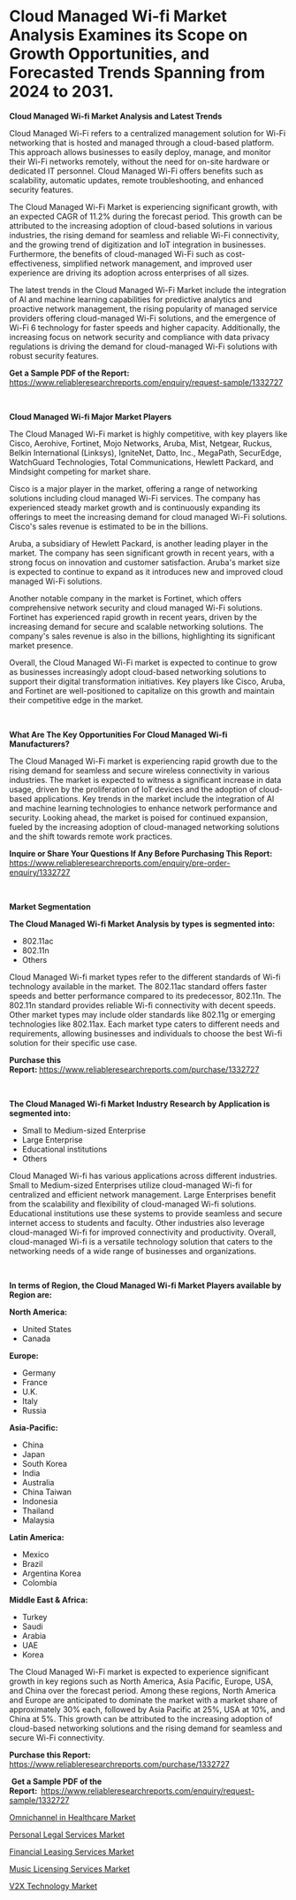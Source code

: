 <p><h1>Cloud Managed Wi-fi Market Analysis Examines its Scope on Growth Opportunities, and Forecasted Trends Spanning from 2024 to 2031.</h1></p><p><strong>Cloud Managed Wi-fi Market Analysis and Latest Trends</strong></p>
<p><p>Cloud Managed Wi-Fi refers to a centralized management solution for Wi-Fi networking that is hosted and managed through a cloud-based platform. This approach allows businesses to easily deploy, manage, and monitor their Wi-Fi networks remotely, without the need for on-site hardware or dedicated IT personnel. Cloud Managed Wi-Fi offers benefits such as scalability, automatic updates, remote troubleshooting, and enhanced security features.</p><p>The Cloud Managed Wi-Fi Market is experiencing significant growth, with an expected CAGR of 11.2% during the forecast period. This growth can be attributed to the increasing adoption of cloud-based solutions in various industries, the rising demand for seamless and reliable Wi-Fi connectivity, and the growing trend of digitization and IoT integration in businesses. Furthermore, the benefits of cloud-managed Wi-Fi such as cost-effectiveness, simplified network management, and improved user experience are driving its adoption across enterprises of all sizes.</p><p>The latest trends in the Cloud Managed Wi-Fi Market include the integration of AI and machine learning capabilities for predictive analytics and proactive network management, the rising popularity of managed service providers offering cloud-managed Wi-Fi solutions, and the emergence of Wi-Fi 6 technology for faster speeds and higher capacity. Additionally, the increasing focus on network security and compliance with data privacy regulations is driving the demand for cloud-managed Wi-Fi solutions with robust security features.</p></p>
<p><strong>Get a Sample PDF of the Report:&nbsp;</strong> <a href="https://www.reliableresearchreports.com/enquiry/request-sample/1332727">https://www.reliableresearchreports.com/enquiry/request-sample/1332727</a></p>
<p>&nbsp;</p>
<p><strong>Cloud Managed Wi-fi Major Market Players</strong></p>
<p><p>The Cloud Managed Wi-Fi market is highly competitive, with key players like Cisco, Aerohive, Fortinet, Mojo Networks, Aruba, Mist, Netgear, Ruckus, Belkin International (Linksys), IgniteNet, Datto, Inc., MegaPath, SecurEdge, WatchGuard Technologies, Total Communications, Hewlett Packard, and Mindsight competing for market share. </p><p>Cisco is a major player in the market, offering a range of networking solutions including cloud managed Wi-Fi services. The company has experienced steady market growth and is continuously expanding its offerings to meet the increasing demand for cloud managed Wi-Fi solutions. Cisco's sales revenue is estimated to be in the billions.</p><p>Aruba, a subsidiary of Hewlett Packard, is another leading player in the market. The company has seen significant growth in recent years, with a strong focus on innovation and customer satisfaction. Aruba's market size is expected to continue to expand as it introduces new and improved cloud managed Wi-Fi solutions.</p><p>Another notable company in the market is Fortinet, which offers comprehensive network security and cloud managed Wi-Fi solutions. Fortinet has experienced rapid growth in recent years, driven by the increasing demand for secure and scalable networking solutions. The company's sales revenue is also in the billions, highlighting its significant market presence.</p><p>Overall, the Cloud Managed Wi-Fi market is expected to continue to grow as businesses increasingly adopt cloud-based networking solutions to support their digital transformation initiatives. Key players like Cisco, Aruba, and Fortinet are well-positioned to capitalize on this growth and maintain their competitive edge in the market.</p></p>
<p>&nbsp;</p>
<p><strong>What Are The Key Opportunities For Cloud Managed Wi-fi Manufacturers?</strong></p>
<p><p>The Cloud Managed Wi-Fi market is experiencing rapid growth due to the rising demand for seamless and secure wireless connectivity in various industries. The market is expected to witness a significant increase in data usage, driven by the proliferation of IoT devices and the adoption of cloud-based applications. Key trends in the market include the integration of AI and machine learning technologies to enhance network performance and security. Looking ahead, the market is poised for continued expansion, fueled by the increasing adoption of cloud-managed networking solutions and the shift towards remote work practices.</p></p>
<p><strong>Inquire or Share Your Questions If Any Before Purchasing This Report:</strong> <a href="https://www.reliableresearchreports.com/enquiry/pre-order-enquiry/1332727">https://www.reliableresearchreports.com/enquiry/pre-order-enquiry/1332727</a></p>
<p>&nbsp;</p>
<p><strong>Market Segmentation</strong></p>
<p><strong>The Cloud Managed Wi-fi Market Analysis by types is segmented into:</strong></p>
<p><ul><li>802.11ac</li><li>802.11n</li><li>Others</li></ul></p>
<p><p>Cloud Managed Wi-fi market types refer to the different standards of Wi-fi technology available in the market. The 802.11ac standard offers faster speeds and better performance compared to its predecessor, 802.11n. The 802.11n standard provides reliable Wi-fi connectivity with decent speeds. Other market types may include older standards like 802.11g or emerging technologies like 802.11ax. Each market type caters to different needs and requirements, allowing businesses and individuals to choose the best Wi-fi solution for their specific use case.</p></p>
<p><strong>Purchase this Report:&nbsp;</strong><a href="https://www.reliableresearchreports.com/purchase/1332727">https://www.reliableresearchreports.com/purchase/1332727</a></p>
<p>&nbsp;</p>
<p><strong>The Cloud Managed Wi-fi Market Industry Research by Application is segmented into:</strong></p>
<p><ul><li>Small to Medium-sized Enterprise</li><li>Large Enterprise</li><li>Educational institutions</li><li>Others</li></ul></p>
<p><p>Cloud Managed Wi-fi has various applications across different industries. Small to Medium-sized Enterprises utilize cloud-managed Wi-fi for centralized and efficient network management. Large Enterprises benefit from the scalability and flexibility of cloud-managed Wi-fi solutions. Educational institutions use these systems to provide seamless and secure internet access to students and faculty. Other industries also leverage cloud-managed Wi-fi for improved connectivity and productivity. Overall, cloud-managed Wi-fi is a versatile technology solution that caters to the networking needs of a wide range of businesses and organizations.</p></p>
<p>&nbsp;</p>
<p><strong>In terms of Region, the Cloud Managed Wi-fi Market Players available by Region are:</strong></p>
<p>
    <p> <strong> North America: </strong>
        <ul>
            <li>United States</li>
            <li>Canada</li>
        </ul>
        </p> 
    <p> <strong> Europe: </strong>
        <ul>
            <li>Germany</li>
            <li>France</li>
            <li>U.K.</li>
            <li>Italy</li>
            <li>Russia</li>
        </ul>
        </p> 
    <p> <strong> Asia-Pacific: </strong>
        <ul>
            <li>China</li>
            <li>Japan</li>
            <li>South Korea</li>
            <li>India</li>
            <li>Australia</li>
            <li>China Taiwan</li>
            <li>Indonesia</li>
            <li>Thailand</li>
            <li>Malaysia</li>
        </ul>
        </p> 
    <p> <strong> Latin America: </strong>
        <ul>
            <li>Mexico</li>
            <li>Brazil</li>
            <li>Argentina Korea</li>
            <li>Colombia</li>
        </ul>
        </p> 
    <p> <strong> Middle East & Africa: </strong>
        <ul>
            <li>Turkey</li>
            <li>Saudi</li>
            <li>Arabia</li>
            <li>UAE</li>
            <li>Korea</li>
        </ul>
    </p>
    </p>
<p><p>The Cloud Managed Wi-Fi market is expected to experience significant growth in key regions such as North America, Asia Pacific, Europe, USA, and China over the forecast period. Among these regions, North America and Europe are anticipated to dominate the market with a market share of approximately 30% each, followed by Asia Pacific at 25%, USA at 10%, and China at 5%. This growth can be attributed to the increasing adoption of cloud-based networking solutions and the rising demand for seamless and secure Wi-Fi connectivity.</p></p>
<p><strong>Purchase this Report: </strong><a href="https://www.reliableresearchreports.com/purchase/1332727">https://www.reliableresearchreports.com/purchase/1332727</a></p>
<p>&nbsp;<strong>Get a Sample PDF of the Report:&nbsp;&nbsp;</strong><a href="https://www.reliableresearchreports.com/enquiry/request-sample/1332727">https://www.reliableresearchreports.com/enquiry/request-sample/1332727</a></p>
<p><strong></strong></p>
<p><p><a href="https://medium.com/@christinaweber16/omnichannel-in-healthcare-market-competitive-analysis-market-trends-and-forecast-to-2031-071adb9f3a8e">Omnichannel in Healthcare Market</a></p><p><a href="https://medium.com/@lisastevens48/decoding-personal-legal-services-market-metrics-market-share-trends-and-growth-patterns-4eb6f247f30d">Personal Legal Services Market</a></p><p><a href="https://medium.com/@lisastevens48/financial-leasing-services-market-analysis-and-sze-forecasted-for-period-from-2024-to-2031-55ad32c165ab">Financial Leasing Services Market</a></p><p><a href="https://medium.com/@patriciaknight1961/music-licensing-services-market-insights-into-market-cagr-market-trends-and-growth-strategies-c8244797bcd5">Music Licensing Services Market</a></p><p><a href="https://medium.com/@patriciaknight1961/v2x-technology-nbsp-market-focuses-on-market-share-size-and-projected-forecast-till-2031-6c195a982fbf">V2X Technology Market</a></p></p>